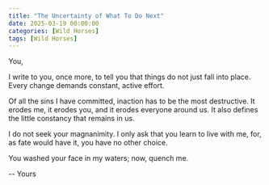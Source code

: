 ```yaml
---
title: "The Uncertainty of What To Do Next"
date: 2025-03-19 00:00:00
categories: [Wild Horses]
tags: [Wild Horses]
---
```


You,

I write to you, once more, to tell you that things do not just fall into place. Every change demands constant, active effort.

Of all the sins I have committed, inaction has to be the most destructive. It erodes me, it erodes you, and it erodes everyone around us.  It also defines the little constancy that remains in us.

I do not seek your magnanimity. I only ask that you learn to live with me, for, as fate would have it, you have no other choice.

You washed your face in my waters; now, quench me.

-- Yours
